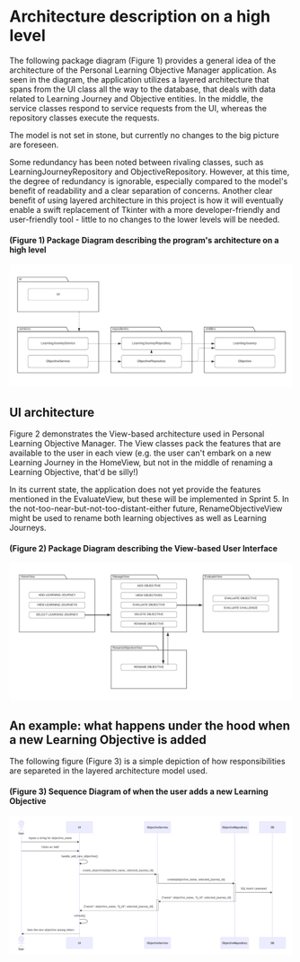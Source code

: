 # Architecture description on a high level

The following package diagram (Figure 1) provides a general idea of the architecture of the Personal Learning Objective Manager application. As seen in the diagram, the application utilizes a layered architecture that spans from the UI class all the way to the database, that deals with data related to Learning Journey and Objective entities. In the middle, the service classes respond to service requests from the UI, whereas the repository classes execute the requests.

The model is not set in stone, but currently no changes to the big picture are foreseen.

Some redundancy has been noted between rivaling classes, such as LearningJourneyRepository and ObjectiveRepository. However, at this time, the degree of redundancy is ignorable, especially compared to the model's benefit of readability and a clear separation of concerns. Another clear benefit of using layered architecture in this project is how it will eventually enable a swift replacement of Tkinter with a more developer-friendly and user-friendly tool - little to no changes to the lower levels will be needed.


#### (Figure 1) Package Diagram describing the program's architecture on a high level
![Software architecture](./pictures/architecture_package_diagram.png)

## UI architecture

Figure 2 demonstrates the View-based architecture used in Personal Learning Objective Manager. The View classes pack the features that are available to the user in each view (e.g. the user can't embark on a new Learning Journey in the HomeView, but not in the middle of renaming a Learning Objective, that'd be silly!)

In its current state, the application does not yet provide the features mentioned in the EvaluateView, but these will be implemented in Sprint 5. In the not-too-near-but-not-too-distant-either future, RenameObjectiveView might be used to rename both learning objectives as well as Learning Journeys.

#### (Figure 2) Package Diagram describing the View-based User Interface
![UI architecture](./pictures/UI_package_diagram.png)

## An example: what happens under the hood when a new Learning Objective is added

The following figure (Figure 3) is a simple depiction of how responsibilities are separeted in the layered architecture model used.

#### (Figure 3) Sequence Diagram of when the user adds a new Learning Objective
![Sequence Diagram of adding an objective](./pictures/add_objective_sequence_diagram.png)
